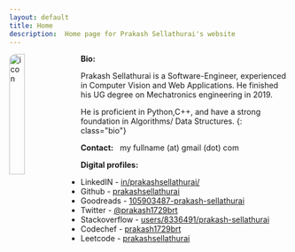 ```yaml
---
layout: default
title: Home
description:  Home page for Prakash Sellathurai's website
---
```



<style>
    img.avatar {
        float:left;
        margin-right: 10px;
        width: 23.609%; 
        border-radius: 12px;
        border: 1px solid var(--tertiary);
        /* box-shadow: -7px -7px 14px #bebebe,
      7px 7px 14px #ffffff; */
    );
    }

    /* .bio {
    } */

</style>



<img class="avatar"  alt="icon" src="{{'./assets/images/avatar.jpg' | relative_url}}" aria-label="avatar" />



**Bio:**

Prakash Sellathurai is a Software-Engineer, experienced in Computer Vision and Web Applications. He finished his UG degree on Mechatronics engineering in 2019. 

He is proficient in Python,C++, and have a strong foundation in Algorithms/ Data Structures.
{: class="bio"}

**Contact:**     &nbsp;   <span title='prakashsellathurai'>my fullname</span> (at) gmail (dot) com

**Digital profiles:**

- LinkedIN - [in/prakashsellathurai/](https://www.linkedin.com/in/prakashsellathurai/) 
- Github - [prakashsellathurai](https://github.com/prakashsellathurai)  
- Goodreads - [105903487-prakash-sellathurai](https://www.goodreads.com/user/show/105903487-prakash-sellathurai) 
- Twitter - [@prakash1729brt]( https://twitter.com/prakash1729brt)       
- Stackoverflow - [users/8336491/prakash-sellathurai](https://stackoverflow.com/users/8336491/prakash-sellathurai) 
- Codechef - [prakash1729brt](https://www.codechef.com/users/prakash1729brt) 
- Leetcode - [prakashsellathurai](https://leetcode.com/prakashsellathurai/) 


